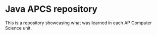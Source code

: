 # Java APCS repository
This is a repository showcasing what was learned in each AP Computer Science unit.
